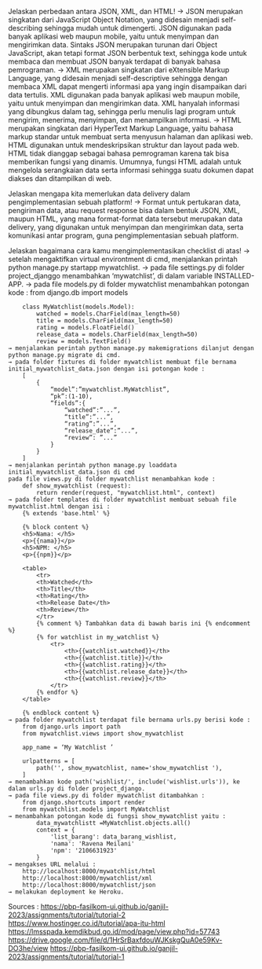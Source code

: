 Jelaskan perbedaan antara JSON, XML, dan HTML!
    → JSON merupakan singkatan dari JavaScript Object Notation, yang didesain menjadi self-describing sehingga mudah untuk dimengerti. JSON digunakan pada banyak aplikasi web maupun mobile, yaitu untuk menyimpan dan mengirimkan data. Sintaks JSON merupakan turunan dari Object JavaScript, akan tetapi format JSON berbentuk text, sehingga kode untuk membaca dan membuat JSON banyak terdapat di banyak bahasa pemrograman.
    → XML merupakan singkatan dari eXtensible Markup Language, yang didesain menjadi self-descriptive sehingga dengan membaca XML dapat mengerti informasi apa yang ingin disampaikan dari data tertulis. XML digunakan pada banyak aplikasi web maupun mobile, yaitu untuk menyimpan dan mengirimkan data. XML hanyalah informasi yang dibungkus dalam tag, sehingga perlu menulis lagi program untuk mengirim, menerima, menyimpan, dan menampilkan informasi.
    → HTML merupakan singkatan dari HyperText Markup Language, yaitu bahasa markup standar untuk membuat serta menyusun halaman dan aplikasi web. HTML digunakan untuk mendeskripsikan struktur dan layout pada web. HTML tidak dianggap sebagai bahasa pemrograman karena tak bisa memberikan fungsi yang dinamis. Umumnya, fungsi HTML adalah untuk mengelola serangkaian data serta informasi sehingga suatu dokumen dapat diakses dan ditampilkan di web.


Jelaskan mengapa kita memerlukan data delivery dalam pengimplementasian sebuah platform!
    → Format untuk pertukaran data, pengiriman data, atau request response bisa dalam bentuk JSON, XML, maupun HTML, yang mana format-format data tersebut merupakan data delivery, yang digunakan untuk menyimpan dan mengirimkan data, serta komunikasi antar program, guna pengimplementasian sebuah platform.


Jelaskan bagaimana cara kamu mengimplementasikan checklist di atas!
    → setelah mengaktifkan virtual environtment di cmd, menjalankan printah python manage.py startapp mywatchlist.
    → pada file settings.py di folder project_djanggo menambahkan ‘mywatchlist’, di dalam variable INSTALLED-APP.
    → pada file models.py di folder mywatchlist menambahkan potongan kode :
        from django.db import models

        class MyWatchlist(models.Model):
            watched = models.CharField(max_length=50)
            title = models.CharField(max_length=50)
            rating = models.FloatField()
            release_data = models.CharField(max_length=50)
            review = models.TextField()
    → menjalankan perintah python manage.py makemigrations dilanjut dengan python manage.py migrate di cmd.
    → pada folder fixtures di folder mywatchlist membuat file bernama initial_mywatchlist_data.json dengan isi potongan kode :
        [
            {
                “model”:”mywatchlist.MyWatchlist”,
                “pk”:(1-10), 
                “fields”:{
                    “watched”:”...”,
                    “title”:”...”,
                    “rating”:”...”,
                    “release_date”:”...”,
                    “review”: ”...”
                } 
            }
        ]
    → menjalankan perintah python manage.py loaddata initial_mywatchlist_data.json di cmd
    pada file views.py di folder mywatchlist menambahkan kode : 
        def show_mywatchlist (request):
            return render(request, "mywatchlist.html", context)
    → pada folder templates di folder mywatchlist membuat sebuah file mywatchlist.html dengan isi :
        {% extends 'base.html' %}

        {% block content %}
        <h5>Nama: </h5>
        <p>{{nama}}</p>
        <h5>NPM: </h5>
        <p>{{npm}}</p>

        <table>
            <tr>
            <th>Watched</th>
            <th>Title</th>
            <th>Rating</th>
            <th>Release Date</th>
            <th>Review</th>
            </tr>
            {% comment %} Tambahkan data di bawah baris ini {% endcomment %}
            {% for watchlist in my_watchlist %}
                <tr>
                    <th>{{watchlist.watched}}</th>
                    <th>{{watchlist.title}}</th>
                    <th>{{watchlist.rating}}</th>
                    <th>{{watchlist.release_date}}</th>
                    <th>{{watchlist.review}}</th>
                </tr>
            {% endfor %}
        </table>

        {% endblock content %}
    → pada folder mywatchlist terdapat file bernama urls.py berisi kode :
        from django.urls import path
        from mywatchlist.views import show_mywatchlist 

        app_name = ‘My Watchlist ’

        urlpatterns = [
            path('', show_mywatchlist, name='show_mywatchlist '),
        ]
    → menambahkan kode path('wishlist/', include('wishlist.urls')), ke dalam urls.py di folder project_django.
    → pada file views.py di folder mywatchlist ditambahkan :
        from django.shortcuts import render
        from mywatchlist.models import MyWatchlist 
    → menambahkan potongan kode di fungsi show_mywatchlist yaitu :
            data_mywatchlistt =MyWatchlist.objects.all()
            context = {
                'list_barang': data_barang_wishlist,
                'nama': 'Ravena Meilani'
                'npm': '2106631923'
            }
    → mengakses URL melalui :
        http://localhost:8000/mywatchlist/html 
        http://localhost:8000/mywatchlist/xml
        http://localhost:8000/mywatchlist/json
    → melakukan deployment ke Heroku.



Sources :
    https://pbp-fasilkom-ui.github.io/ganjil-2023/assignments/tutorial/tutorial-2
    https://www.hostinger.co.id/tutorial/apa-itu-html
    https://lmsspada.kemdikbud.go.id/mod/page/view.php?id=57743
    https://drive.google.com/file/d/1HrSrBaxfdouWJKskgQuA0e59Kv-DO3he/view
    https://pbp-fasilkom-ui.github.io/ganjil-2023/assignments/tutorial/tutorial-1